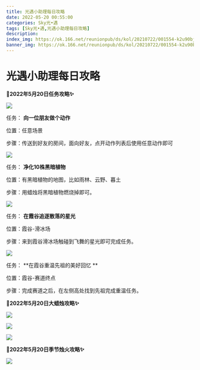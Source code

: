 ```yaml
---
title: 光遇小助理每日攻略
date: 2022-05-20 00:55:00
categories: Sky光•遇
tags: [Sky光•遇,光遇小助理每日攻略]
description: 
index_img: https://ok.166.net/reunionpub/ds/kol/20210722/001554-k2u90bj7ay.png?imageView&thumbnail=600x0&type=jpg
banner_img: https://ok.166.net/reunionpub/ds/kol/20210722/001554-k2u90bj7ay.png?imageView&thumbnail=600x0&type=jpg
---
```

# 光遇小助理每日攻略
**🎉2022年5月20日任务攻略✨**

![](https://ok.166.net/reunionpub/ds/kol/20220520/000826-wijv1n85lt.png)

任务： **向一位朋友做个动作**

位置：任意场景

步骤：传送到好友的房间，面向好友，点开动作列表后使用任意动作即可

![](https://ok.166.net/reunionpub/ds/kol/20220519/000413-cq2fy4zs9u.png)

任务： **净化10株黑暗植物**

位置：有黑暗植物的地图，比如雨林、云野、暮土

步骤：用蜡烛将黑暗植物燃烧掉即可。

  

![](https://ok.166.net/reunionpub/ds/kol/20220520/001209-6jog2drk07.png)

任务： **在霞谷追逐散落的星光**

位置：霞谷-滑冰场

步骤：来到霞谷滑冰场触碰到飞舞的星光即可完成任务。

![](https://ok.166.net/reunionpub/ds/kol/20220520/002621-1jyzwen9s6.png)

任务： **在霞谷重温先祖的美好回忆  **

位置：霞谷-赛道终点

步骤：完成赛道之后，在左侧高处找到先祖完成重温任务。

 **🎉2022年5月20日大蜡烛攻略✨**

![](https://ok.166.net/reunionpub/ds/kol/20220520/000945-6lu04hrmzs.png)

![](https://ok.166.net/reunionpub/ds/kol/20220520/001039-ebgaci91pv.png)

![](https://ok.166.net/reunionpub/ds/kol/20220520/001135-ml4uk2gbdi.png)

  

 **🎉2022年5月20日季节烛火攻略✨**

![](https://ok.166.net/reunionpub/ds/kol/20220520/001149-3wq1pdgaly.png)
